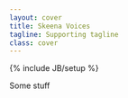 ```yaml
---
layout: cover
title: Skeena Voices
tagline: Supporting tagline
class: cover
---
```

{% include JB/setup %}
<div class="section">
  Some stuff
</div>
